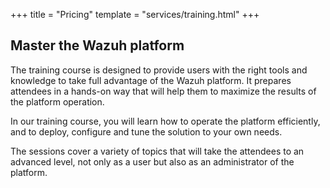 +++
title = "Pricing"
template = "services/training.html"
+++

## Master the Wazuh platform

The training course is designed to provide users with the right tools and knowledge to take full advantage of the Wazuh platform. It prepares attendees in a hands-on way that will help them to maximize the results of the platform operation.

In our training course, you will learn how to operate the platform efficiently, and to deploy, configure and tune the solution to your own needs.

The sessions cover a variety of topics that will take the attendees to an advanced level, not only as a user but also as an administrator of the platform.